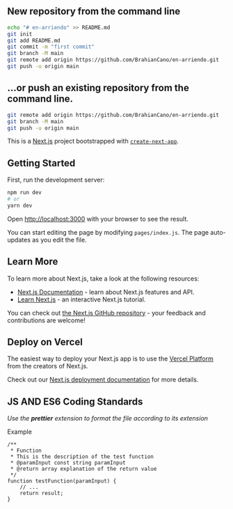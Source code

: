 ## New repository from the command line 
```bash
echo "# en-arriendo" >> README.md
git init
git add README.md
git commit -m "first commit"
git branch -M main
git remote add origin https://github.com/BrahianCano/en-arriendo.git
git push -u origin main
```


## …or push an existing repository from the command line.

```bash
git remote add origin https://github.com/BrahianCano/en-arriendo.git
git branch -M main
git push -u origin main
```

This is a [Next.js](https://nextjs.org/) project bootstrapped with [`create-next-app`](https://github.com/vercel/next.js/tree/canary/packages/create-next-app).

## Getting Started

First, run the development server:

```bash
npm run dev
# or
yarn dev
```

Open [http://localhost:3000](http://localhost:3000) with your browser to see the result.

You can start editing the page by modifying `pages/index.js`. The page auto-updates as you edit the file.

## Learn More

To learn more about Next.js, take a look at the following resources:

- [Next.js Documentation](https://nextjs.org/docs) - learn about Next.js features and API.
- [Learn Next.js](https://nextjs.org/learn) - an interactive Next.js tutorial.

You can check out [the Next.js GitHub repository](https://github.com/vercel/next.js/) - your feedback and contributions are welcome!

## Deploy on Vercel

The easiest way to deploy your Next.js app is to use the [Vercel Platform](https://vercel.com/import?utm_medium=default-template&filter=next.js&utm_source=create-next-app&utm_campaign=create-next-app-readme) from the creators of Next.js.

Check out our [Next.js deployment documentation](https://nextjs.org/docs/deployment) for more details.


## JS AND ES6 Coding Standards

_Use the **prettier** extension to format the file according to its extension_

Example

```
/**
 * Function 
 * This is the description of the test function
 * @paramInput const string paramInput
 * @return array explanation of the return value  
 */
function testFunction(paramInput) {
    // ...
    return result;
}
```
